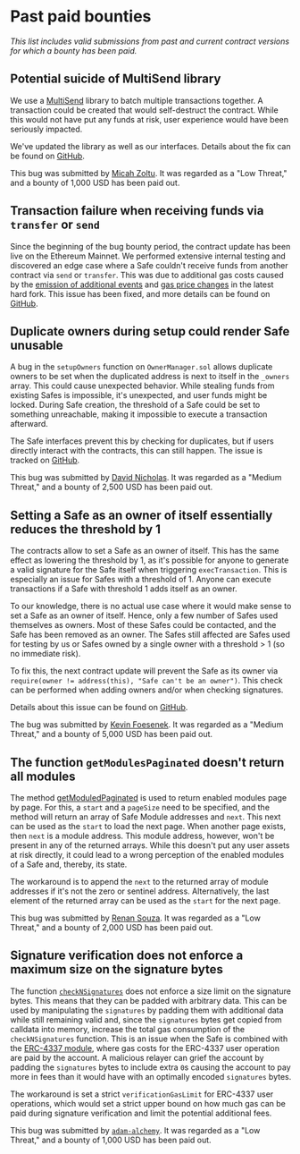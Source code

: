 # Past paid bounties

_This list includes valid submissions from past and current contract versions for which a bounty has been paid._

## Potential suicide of MultiSend library

We use a [MultiSend](https://github.com/safe-global/safe-contracts/blob/v1.2.0/contracts/libraries/MultiSend.sol) library to batch multiple transactions together. A transaction could be created that would self-destruct the contract. While this would not have put any funds at risk, user experience would have been seriously impacted.

We've updated the library as well as our interfaces. Details about the fix can be found on [GitHub](https://github.com/safe-global/safe-contracts/pull/156).

This bug was submitted by [Micah Zoltu](https://x.com/micahzoltu). It was regarded as a "Low Threat," and a bounty of 1,000 USD has been paid out.

## Transaction failure when receiving funds via `transfer` or `send`

Since the beginning of the bug bounty period, the contract update has been live on the Ethereum Mainnet. We performed extensive internal testing and discovered an edge case where a Safe couldn't receive funds from another contract via `send` or `transfer`. This was due to additional gas costs caused by the [emission of additional events](https://github.com/safe-global/safe-contracts/pull/135) and [gas price changes](https://eips.ethereum.org/EIPS/eip-1884) in the latest hard fork. This issue has been fixed, and more details can be found on [GitHub](https://github.com/safe-global/safe-contracts/issues/149).

## Duplicate owners during setup could render Safe unusable

A bug in the `setupOwners` function on `OwnerManager.sol` allows duplicate owners to be set when the duplicated address is next to itself in the `_owners` array. This could cause unexpected behavior. While stealing funds from existing Safes is impossible, it's unexpected, and user funds might be locked. During Safe creation, the threshold of a Safe could be set to something unreachable, making it impossible to execute a transaction afterward.

The Safe interfaces prevent this by checking for duplicates, but if users directly interact with the contracts, this can still happen. The issue is tracked on [GitHub](https://github.com/safe-global/safe-contracts/issues/244).

This bug was submitted by [David Nicholas](https://x.com/davidnich11). It was regarded as a "Medium Threat," and a bounty of 2,500 USD has been paid out.

## Setting a Safe as an owner of itself essentially reduces the threshold by 1

The contracts allow to set a Safe as an owner of itself. This has the same effect as lowering the threshold by 1, as it's possible for anyone to generate a valid signature for the Safe itself when triggering `execTransaction`. This is especially an issue for Safes with a threshold of 1. Anyone can execute transactions if a Safe with threshold 1 adds itself as an owner.

To our knowledge, there is no actual use case where it would make sense to set a Safe as an owner of itself. Hence, only a few number of Safes used themselves as owners. Most of these Safes could be contacted, and the Safe has been removed as an owner. The Safes still affected are Safes used for testing by us or Safes owned by a single owner with a threshold > 1 (so no immediate risk).

To fix this, the next contract update will prevent the Safe as its owner via `require(owner != address(this), "Safe can't be an owner")`. This check can be performed when adding owners and/or when checking signatures.

Details about this issue can be found on [GitHub](https://github.com/safe-global/safe-contracts/issues/229).

The bug was submitted by [Kevin Foesenek](https://github.com/keviinfoes). It was regarded as a "Medium Threat," and a bounty of 5,000 USD has been paid out.

## The function `getModulesPaginated` doesn't return all modules

The method [getModuledPaginated](https://github.com/safe-global/safe-contracts/blob/v1.3.0/contracts/base/ModuleManager.sol#L114) is used to return enabled modules page by page. For this, a `start` and a `pageSize` need to be specified, and the method will return an array of Safe Module addresses and `next`. This next can be used as the `start` to load the next page. When another page exists, then `next` is a module address. This module address, however, won't be present in any of the returned arrays. While this doesn't put any user assets at risk directly, it could lead to a wrong perception of the enabled modules of a Safe and, thereby, its state.

The workaround is to append the `next` to the returned array of module addresses if it's not the zero or sentinel address. Alternatively, the last element of the returned array can be used as the `start` for the next page.

This bug was submitted by [Renan Souza](https://github.com/RenanSouza2). It was regarded as a "Low Threat," and a bounty of 2,000 USD has been paid out.

## Signature verification does not enforce a maximum size on the signature bytes

The function [`checkNSignatures`](https://github.com/safe-global/safe-contracts/blob/v1.4.1/contracts/Safe.sol#L274) does not enforce a size limit on the signature bytes. This means that they can be padded with arbitrary data. This can be used by manipulating the `signatures` by padding them with additional data while still remaining valid and, since the `signatures` bytes get copied from calldata into memory, increase the total gas consumption of the `checkNSignatures` function. This is an issue when the Safe is combined with the [ERC-4337 module](https://github.com/safe-global/safe-modules/tree/4337/v0.3.0/modules/4337), where gas costs for the ERC-4337 user operation are paid by the account. A malicious relayer can grief the account by padding the `signatures` bytes to include extra `0`s causing the account to pay more in fees than it would have with an optimally encoded `signatures` bytes.

The workaround is set a strict `verificationGasLimit` for ERC-4337 user operations, which would set a strict upper bound on how much gas can be paid during signature verification and limit the potential additional fees.

This bug was submitted by [`adam-alchemy`](https://github.com/adam-alchemy). It was regarded as a "Low Threat," and a bounty of 1,000 USD has been paid out.
